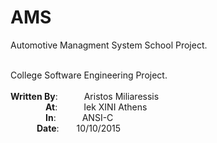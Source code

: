 # AMS

<p>Automotive Managment System School Project.</p>
<br/>
College Software Engineering Project.<br/>
<br/>
<b>Written By</b>:&emsp;&emsp;&emsp;Aristos Miliaressis<br/>
&emsp;&emsp;&emsp;&emsp;<b>At</b>:&emsp;&emsp;&emsp;Iek XINI Athens<br/>
&emsp;&emsp;&emsp;&emsp;<b>In</b>:&emsp;&emsp;&emsp;ANSI-C<br/>
&emsp;&emsp;&emsp;<b>Date</b>:&emsp;&emsp;10/10/2015<br/>
